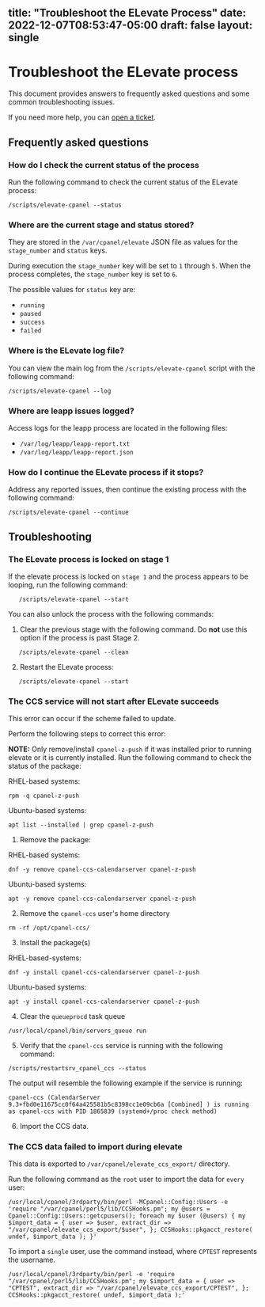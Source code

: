 title: "Troubleshoot the ELevate Process"
date: 2022-12-07T08:53:47-05:00
draft: false
layout: single
---

# Troubleshoot the ELevate process

This document provides answers to frequently asked questions and some common troubleshooting issues.

If you need more help, you can <a href="https://docs.cpanel.net/knowledge-base/technical-support-services/how-to-open-a-technical-support-ticket/" target="_blank">open a ticket</a>.

## Frequently asked questions

### How do I check the current status of the process

Run the following command to check the current status of the ELevate process:

```
/scripts/elevate-cpanel --status
```

### Where are the current stage and status stored?

They are stored in the `/var/cpanel/elevate` JSON file as values for the
`stage_number` and `status` keys.

During execution the  `stage_number` key will be set to `1` through `5`. When the process completes, the `stage_number` key is set to `6`.

The possible values for `status` key are:

* `running`
* `paused`
* `success`
* `failed`

### Where is the ELevate log file?

You can view the main log from the `/scripts/elevate-cpanel` script with the following command:

```
/scripts/elevate-cpanel --log
```

### Where are leapp issues logged?

Access logs for the leapp process are located in the following files:  

* `/var/log/leapp/leapp-report.txt`
* `/var/log/leapp/leapp-report.json`


### How do I continue the ELevate process if it stops?

Address any reported issues, then continue the existing process with the following command:

```
/scripts/elevate-cpanel --continue
```

## Troubleshooting

### The ELevate process is locked on stage 1

If the elevate process is locked on `stage 1` and the process appears to be looping, run the following command:

```
   /scripts/elevate-cpanel --start
```

You can also unlock the process with the following commands:

1. Clear the previous stage with the following command. Do **not** use this option if the process is past Stage 2.

```
   /scripts/elevate-cpanel --clean
````

2. Restart the ELevate process:
```
   /scripts/elevate-cpanel --start
```

### The CCS service will not start after ELevate succeeds

This error can occur if the scheme failed to update.  

Perform the following steps to correct this error:

**NOTE:** Only remove/install `cpanel-z-push` if it was installed prior to running
elevate or it is currently installed.  Run the following command to check the status of the package:

RHEL-based systems:
```
rpm -q cpanel-z-push
```

Ubuntu-based systems:
```
apt list --installed | grep cpanel-z-push
```

1.  Remove the package:

RHEL-based systems:
```
dnf -y remove cpanel-ccs-calendarserver cpanel-z-push
```

Ubuntu-based systems:
```
apt -y remove cpanel-ccs-calendarserver cpanel-z-push
```

2.  Remove the `cpanel-ccs` user's home directory

```
rm -rf /opt/cpanel-ccs/
```

3.  Install the package(s)

RHEL-based-systems:
```
dnf -y install cpanel-ccs-calendarserver cpanel-z-push
```

Ubuntu-based systems:
```
apt -y install cpanel-ccs-calendarserver cpanel-z-push
```

4.  Clear the `queueprocd` task queue

```
/usr/local/cpanel/bin/servers_queue run
```

5.  Verify that the `cpanel-ccs` service is running with the following command:

```
/scripts/restartsrv_cpanel_ccs --status
```

The output will resemble the following example if the service is running:

```
cpanel-ccs (CalendarServer 9.3+fbd0e11675cc0f64a425581b5c8398cc1e09cb6a [Combined] ) is running as cpanel-ccs with PID 1865839 (systemd+/proc check method)
```

6.  Import the CCS data.


### The CCS data failed to import during elevate

This data is exported to `/var/cpanel/elevate_ccs_export/` directory.

Run the following command as the `root` user to import the data for `every` user:

```
/usr/local/cpanel/3rdparty/bin/perl -MCpanel::Config::Users -e 'require "/var/cpanel/perl5/lib/CCSHooks.pm"; my @users = Cpanel::Config::Users::getcpusers(); foreach my $user (@users) { my $import_data = { user => $user, extract_dir => "/var/cpanel/elevate_ccs_export/$user", }; CCSHooks::pkgacct_restore( undef, $import_data ); }'
```

To import a `single` user, use the command instead, where `CPTEST` represents the username.
```
/usr/local/cpanel/3rdparty/bin/perl -e 'require "/var/cpanel/perl5/lib/CCSHooks.pm"; my $import_data = { user => "CPTEST", extract_dir => "/var/cpanel/elevate_ccs_export/CPTEST", }; CCSHooks::pkgacct_restore( undef, $import_data );'
```
